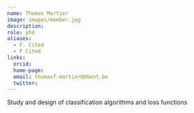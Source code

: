 ```yaml
---
name: Thomas Mortier
image: images/member.jpg
description:
role: phd
aliases:
  - F. Cited
  - F Cited
links:
  orcid: 
  home-page: 
  email: thomasf.mortier@UGent.be
  twitter: 
---
```



Study and design of classification algorithms and loss functions